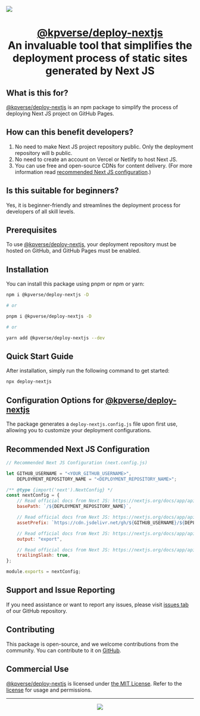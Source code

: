 [![](https://cdn.jsdelivr.net/gh/kpverse/deploy-nextjs/kpverse-deploy-nextjs.jpg)](https://kpverse.in/deploy-nextjs/ "Next JS Deployment Automation Tool from KPVERSE")

<h1 align="center"><a href="https://kpverse.in/deploy-nextjs">@kpverse/deploy-nextjs</a><br/>An invaluable tool that simplifies the deployment process of static sites generated by Next JS</h1>

## What is this for?

[@kpverse/deploy-nextjs](https://kpverse.in/deploy-nextjs) is an npm package to simplify the process of deploying Next JS project on GitHub Pages.

## How can this benefit developers?

1.  No need to make Next JS project repository public. Only the deployment repository will b public.
1.  No need to create an account on Vercel or Netlify to host Next JS.
1.  You can use free and open-source CDNs for content delivery. (For more information read [recommended Next JS configuration](#recommended-next-js-configuration).)

## Is this suitable for beginners?

Yes, it is beginner-friendly and streamlines the deployment process for developers of all skill levels.

## Prerequisites

To use [@kpverse/deploy-nextjs](https://kpverse.in/deploy-nextjs), your deployment repository must be hosted on GitHub, and GitHub Pages must be enabled.

## Installation

You can install this package using pnpm or npm or yarn:

```sh
npm i @kpverse/deploy-nextjs -D

# or

pnpm i @kpverse/deploy-nextjs -D

# or

yarn add @kpverse/deploy-nextjs --dev
```

## Quick Start Guide

After installation, simply run the following command to get started:

```bash
npx deploy-nextjs
```

## Configuration Options for [@kpverse/deploy-nextjs](https://kpverse.in/deploy-nextjs)

The package generates a `deploy-nextjs.config.js` file upon first use, allowing you to customize your deployment configurations.

## Recommended Next JS Configuration

```js
// Recommended Next JS Configuration (next.config.js)

let GITHUB_USERNAME = "<YOUR_GITHUB_USERNAME>",
    DEPLOYMENT_REPOSITORY_NAME = "<DEPLOYMENT_REPOSITORY_NAME>";

/** @type {import('next').NextConfig} */
const nextConfig = {
    // Read official docs from Next JS: https://nextjs.org/docs/app/api-reference/next-config-js/basePath
    basePath: `/${DEPLOYMENT_REPOSITORY_NAME}`,

    // Read official docs from Next JS: https://nextjs.org/docs/app/api-reference/next-config-js/assetPrefix
    assetPrefix: `https://cdn.jsdelivr.net/gh/${GITHUB_USERNAME}/${DEPLOYMENT_REPOSITORY_NAME}@latest/`,

    // Read official docs from Next JS: https://nextjs.org/docs/app/api-reference/next-config-js/output
    output: "export",

    // Read official docs from Next JS: https://nextjs.org/docs/app/api-reference/next-config-js/trailingSlash
    trailingSlash: true,
};

module.exports = nextConfig;
```

## Support and Issue Reporting

If you need assistance or want to report any issues, please visit [issues tab](https://github.com/kpverse/deploy-nextjs/issues) of our GitHub repository.

## Contributing

This package is open-source, and we welcome contributions from the community. You can contribute to it on [GitHub](https://github.com/kpverse/deploy-nextjs).

## Commercial Use

[@kpverse/deploy-nextjs](https://kpverse.in/deploy-nextjs) is licensed under [the MIT License](./LICENSE). Refer to the [license](./LICENSE) for usage and permissions.

<!-- ## Additional Resources

Read our [Medium blog]() or check out our [YouTube video](https://youtu.be/_PQtajOaq_Y). -->

---

<div align="center"><a href="https://kpverse.in/"><img src="https://cdn.jsdelivr.net/gh/kpverse/deploy-nextjs/copyright.svg"/></a></div>
